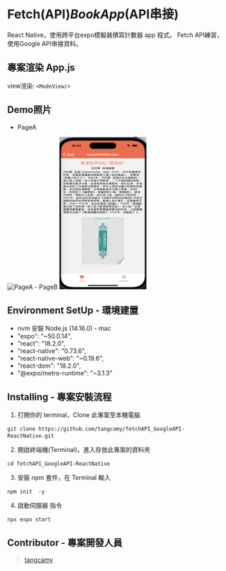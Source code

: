 # Fetch(API)_BookApp_(API串接)
React Native，使用跨平台expo模擬器撰寫計數器 app 程式。
Fetch API練習，使用Google API串接資料。

## 專案渲染 App.js
view渲染: `<ModeView/>`

## Demo照片
- PageA
<img src="https://github.com/tangcamy/fetchAPI_GoogleAPI-ReactNative/blob/main/src/demo/Book_HomeScreen.png" alt="PageA" width="200" height="350" />
- PageB
<img src="https://github.com/tangcamy/fetchAPI_GoogleAPI-ReactNative/blob/main/src/demo/Book_HomeScreenDetail.png" alt="PageB" width="200" height="350" />

## Environment SetUp - 環境建置
  - nvm 安裝 Node.js (14.16.0) - mac 
  - "expo": "~50.0.14",
  - "react": "18.2.0",
  - "react-native": "0.73.6",
  - "react-native-web": "~0.19.6",
  - "react-dom": "18.2.0",
  - "@expo/metro-runtime": "~3.1.3"

## Installing - 專案安裝流程

1. 打開你的 terminal，Clone 此專案至本機電腦

```
git clone https://github.com/tangcamy/fetchAPI_GoogleAPI-ReactNative.git
```

2. 開啟終端機(Terminal)，進入存放此專案的資料夾

```
cd fetchAPI_GoogleAPI-ReactNative
```

3. 安裝 npm 套件，在 Terminal 輸入 

```
npm init  -y 
```

4. 啟動伺服器 指令
```
npx expo start
```



## Contributor - 專案開發人員
> [tangcamy](https://github.com/tangcamy)
